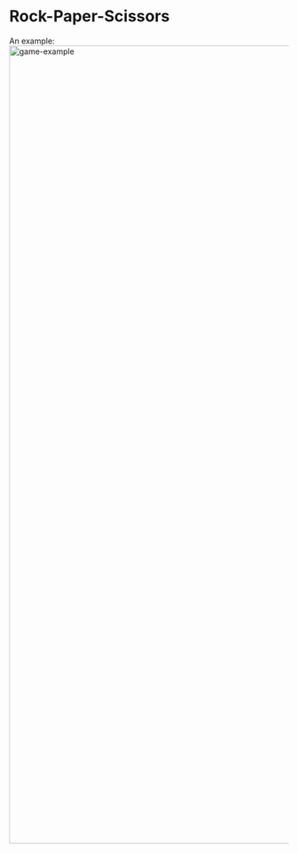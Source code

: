 # Rock-Paper-Scissors

An example:
<img width="1440" alt="game-example" src="https://user-images.githubusercontent.com/55165756/213103564-3c83d205-ce24-4c7b-bb86-18be7236d2f7.png">

